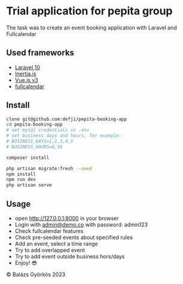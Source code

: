# Trial application for pepita group

The task was to create an event booking application with Laravel and Fullcalendar

## Used frameworks

- [Laravel 10](https://laravel.com)
- [Inertia.js](https://inertiajs.com)
- [Vue.js v3](https://vuejs.org)
- [fullcalendar](https://fullcalendar.io)

## Install

```bash
clone git@github.com:defji/pepita-booking-app
cd pepita-booking-app
# set mysql credentials in .env 
# set business days and hours, for example: 
# BUSINESS_DAYS=1,2,3,4,5
# BUSINESS_HOURS=8,16

composer install

php artisan migrate:fresh --seed
npm install
npm run dev
php artisan serve
```

## Usage

- open http://127.0.0.1:8000 in your browser
- Login with admin@demo.co with password: admin123
- Check fullcalendar features
- Check pre-seeded events about specified rules
- Add an event, select a time range
- Try to add overlapped event
- Try to add event outside business hors/days
- Enjoy! 😎

&copy; Balázs Györkös 2023 

